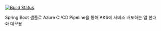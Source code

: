 [![Build Status](https://dev.azure.com/zerobig-devops4demo/java-cicd-aks-demo/_apis/build/status/java-cicd-aks-demo-Maven-CI?branchName=master)](https://dev.azure.com/zerobig-devops4demo/java-cicd-aks-demo/_build/latest?definitionId=44&branchName=master)

Spring Boot 샘플로 Azure CI/CD Pipeline을 통해 AKS에 서비스 배포하는 앱 현대화 데모용